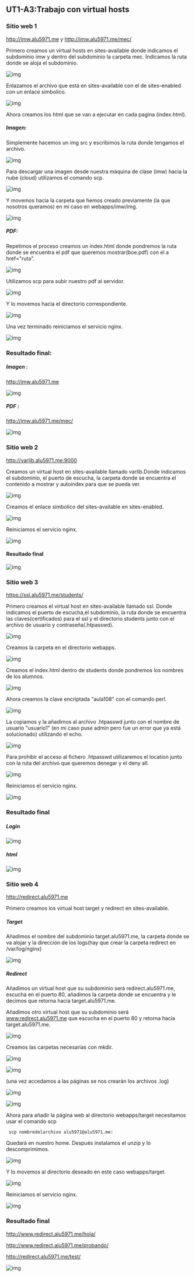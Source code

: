 ## UT1-A3:Trabajo con virtual hosts

### Sitio web 1

http://imw.alu5971.me y http://imw.alu5971.me/mec/

Primero creamos un virtual hosts en sites-available donde indicamos el subdominio imw y dentro del subdominio la carpeta mec. Indicamos la ruta donde se aloja el subdominio.

![img](./img/sitioweb1/sites-available-imw.png)

Enlazamos el archivo que está en sites-available con el de sites-enabled con un enlace simbolico.

![img](./img/sitioweb1/ln-s-imw.png)

Ahora creamos los html que se van a ejecutar en cada pagina (index.html).

##### *Imagen:*

Simplemente hacemos un img src y escribimos la ruta donde tengamos el archivo.

![img](./img/sitioweb1/html-img.png)

Para descargar una imagen desde nuestra máquina de clase (imw) hacia la nube (cloud) utilizamos el comando scp.

![img](./img/sitioweb1/scpimagen.png)

Y movemos hacia la carpeta que hemos creado previamente (la que nosotros queramos) en mi caso en webapps/imw/img.

![img](./img/sitioweb1/mvimagen.png)

##### *PDF:*

Repetimos el proceso creamos un index.html donde pondremos la ruta donde se encuentra el pdf que queremos mostrar(boe.pdf) con el a href="ruta".

![img](./img/sitioweb1/html-pdf.png)

Utilizamos scp para subir nuestro pdf al servidor.

![img](./img/sitioweb1/scppdf.png)

Y lo movemos hacia el directorio correspondiente.

![img](./img/sitioweb1/mvboe.png)

Una vez terminado reiniciamos el servicio nginx.

![img](./img/sitioweb1/reiniciar-servicio.png)

### Resultado final:

##### *Imagen :*

http://imw.alu5971.me

![img](./img/sitioweb1/resultadoimw-img.png)

##### *PDF :*

http://imw.alu5971.me/mec/

![img](./img/sitioweb1/resultadoimw-pdf.png)

### Sitio web 2

http://varlib.alu5971.me:9000

Creamos un virtual host en sites-available llamado varlib.Donde indicamos el subdominio, el puerto de escucha, la carpeta donde se encuentra el contenido a mostrar y autoindex para que se pueda ver.

![img](./img/sitioweb2/available-varlib.png)

Creamos el enlace simbolico del sites-available en sites-enabled.

![img](./img/sitioweb2/ln-s-varlib.png)

Reiniciamos el servicio nginx.

![img](./img/sitioweb2/systemctl-restart-varlib.png)

#### Resultado final

![img](./img/sitioweb2/resultado-varlib.png)

### Sitio web 3

https://ssl.alu5971.me/students/

Primero creamos el virtual host en sites-available llamado ssl. Donde indicamos el puerto de escucha,el subdominio, la ruta donde se encuentra las claves(certificados) para el ssl y el directorio students junto con el archivo de usuario y contraseña(.htpasswd).

![img](./img/sitioweb3/sites-available-auth-basic-ssl.png)

Creamos la carpeta en el directorio webapps.

![img](./img/sitioweb3/mkdir-students.png)

Creamos el index.html dentro de students donde pondremos los nombres de los alumnos.

![img](./img/sitioweb3/index.png)

Ahora creamos la clave encriptada "aula108" con el comando perl.

![img](./img/sitioweb3/perl-ssl.png)

La copiamos y la añadimos al archivo .htpasswd junto con el nombre de usuario "usuario1" (en mi caso puse admin pero fue un error que ya está solucionado) utilizando el echo.

![img](./img/sitioweb3/echo-ssl.png)

Para prohibir el acceso al fichero .htpasswd utilizaremos el location junto con la ruta del archivo que queremos denegar y el deny all.

![img](./img/sitioweb3/prohibir-.htpasswd.png)

Reiniciamos el servicio nginx.

![img](./img/sitioweb3/systemctl-students.png)

### Resultado final

##### *Login*

![img](./img/sitioweb3/prueba1.png)

##### *html*

![img](./img/sitioweb3/prueba2.png)

### Sitio web 4

http://redirect.alu5971.me


Primero creamos los virtual host target y redirect en sites-available.

##### *Target*

Añadimos el nombre del subdominio target.alu5971.me, la carpeta donde se va alojar y la dirección de los logs(hay que crear la carpeta redirect en /var/log/nginx)

![img](./img/sitioweb4/target.png)

##### *Redirect*

Añadimos un virtual host que su subdominio será redirect.alu5971.me, escucha en el puerto 80, añadimos la carpeta donde se encuentra y le decimos que retorna hacia target.alu5971.me.

Añadimos otro virtual host que su subdominio será www.redirect.alu5971.me que escucha en el puerto 80 y retorna hacia target.alu5971.me.

![img](./img/sitioweb4/sites-available-redirect.png)

Creamos las carpetas necesarias con mkdir.

![img](./img/sitioweb4/mkdir-redirect.png)

![img](./img/sitioweb4/mkdir-redirect-var.png)

(una vez accedamos a las páginas se nos crearán los archivos .log)

![img](./img/sitioweb4/log.png)

![img](./img/sitioweb4/mkdir-target.png)



Ahora para añadir la página web al directorio webapps/target necesitamos usar el comando scp

     scp nombredelarchivo alu5971@alu5971.me:

Quedará en nuestro home.
Después instalamos el unzip y lo descomprimimos.

![img](./img/sitioweb4/unzip.png)

Y lo movemos al directorio deseado en este caso webapps/target.

![img](./img/sitioweb4/html.png)

Reiniciamos el servicio nginx.

![img](./img/sitioweb4/restart.png)

### Resultado final

http://www.redirect.alu5971.me/hola/

http://www.redirect.alu5971.me/probando/

http://redirect.alu5971.me/test/

![img](./img/sitioweb4/resultado.png)
